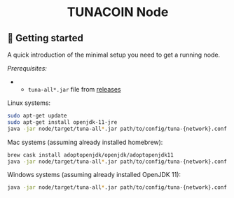 <h1 align="center"> TUNACOIN Node</h1>


## 🚀️ Getting started

A quick introduction of the minimal setup you need to get a running node. 

*Prerequisites:*
- - `tuna-all*.jar` file from [releases](https://github.com/tunacoinnet/tuna/releases) 

Linux systems:
```bash
sudo apt-get update
sudo apt-get install openjdk-11-jre
java -jar node/target/tuna-all*.jar path/to/config/tuna-{network}.conf
```

Mac systems (assuming already installed homebrew):
```bash
brew cask install adoptopenjdk/openjdk/adoptopenjdk11
java -jar node/target/tuna-all*.jar path/to/config/tuna-{network}.conf
```

Windows systems (assuming already installed OpenJDK 11):
```bash
java -jar node/target/tuna-all*.jar path/to/config/tuna-{network}.conf
```

